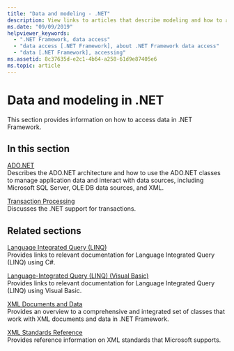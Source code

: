 ```yaml
---
title: "Data and modeling - .NET"
description: View links to articles that describe modeling and how to access data in .NET. The articles cover WCF Data Services, ADO.NET, and transaction processing.
ms.date: "09/09/2019"
helpviewer_keywords:
  - ".NET Framework, data access"
  - "data access [.NET Framework], about .NET Framework data access"
  - "data [.NET Framework], accessing"
ms.assetid: 8c37635d-e2c1-4b64-a258-61d9e87405e6
ms.topic: article
---
```

# Data and modeling in .NET

This section provides information on how to access data in .NET Framework.

## In this section

 [ADO.NET](./adonet/index.md)\
 Describes the ADO.NET architecture and how to use the ADO.NET classes to manage application data and interact with data sources, including Microsoft SQL Server, OLE DB data sources, and XML.

 [Transaction Processing](./transactions/index.md)\
 Discusses the .NET support for transactions.

## Related sections

 [Language Integrated Query (LINQ)](../../csharp/linq/index.md)\
 Provides links to relevant documentation for Language Integrated Query (LINQ) using C#.

 [Language-Integrated Query (LINQ) (Visual Basic)](../../visual-basic/programming-guide/concepts/linq/index.md)\
 Provides links to relevant documentation for Language Integrated Query (LINQ) using Visual Basic.

 [XML Documents and Data](../../standard/data/xml/index.md)\
 Provides an overview to a comprehensive and integrated set of classes that work with XML documents and data in .NET Framework.

 [XML Standards Reference](/previous-versions/dotnet/netframework-4.0/ms256177(v=vs.100))\
 Provides reference information on XML standards that Microsoft supports.
